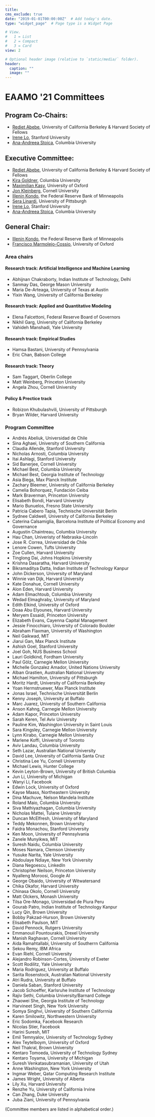 ```yaml
---
title: 
cms_exclude: true
date: "2019-01-01T00:00:00Z"  # Add today's date.
type: "widget_page"  # Page type is a Widget Page

# View.
#   1 = List
#   2 = Compact
#   3 = Card
view: 2

# Optional header image (relative to `static/media/` folder).
header:
  caption: ""
  image: ""
---
```

# EAAMO '21 Committees

## Program Co-Chairs:

- [Rediet Abebe](https://www.cs.cornell.edu/~red/), University of California Berkeley & Harvard Society of Fellows
- [Irene Lo](https://sites.google.com/view/irene-lo), Stanford University
- [Ana-Andreea Stoica](http://www.columbia.edu/~as5001/), Columbia University

## Executive Committee:
- [Rediet Abebe](https://www.cs.cornell.edu/~red/), University of California Berkeley & Harvard Society of Fellows
- [Kira Goldner](https://www.kiragoldner.com/), Columbia University
- [Maximilian Kasy](https://maxkasy.github.io/home/), University of Oxford
- [Jon Kleinberg](https://www.cs.cornell.edu/home/kleinber/), Cornell University
- [Illenin Kondo](https://www.illenin.com/), the Federal Reserve Bank of Minneapolis
- [Sera Linardi](http://www.linardi.gspia.pitt.edu/), University of Pittsburgh
- [Irene Lo](https://sites.google.com/view/irene-lo), Stanford University
- [Ana-Andreea Stoica](http://www.columbia.edu/~as5001/), Columbia University

## General Chair:
- [Illenin Kondo](https://www.illenin.com/), the Federal Reserve Bank of Minneapolis
- [Francisco Marmolejo-Cossio](https://www.fmarmolejo.com/), University of Oxford

### Area chairs 

#### Research track: Artificial Intelligence and Machine Learning
- Abhijnan Chakraborty, Indian Institute of Technology, Delhi
- Sanmay Das, George Mason University
- Maria De-Arteaga, University of Texas at Austin
- Yixin Wang, University of California Berkeley 

#### Research track: Applied and Quantitative Modeling
- Elena Falcettoni, Federal Reserve Board of Governors
- Nikhil Garg, University of California Berkeley 
- Vahideh Manshadi, Yale University

#### Research track: Empirical Studies
- Hamsa Bastani, University of Pennsylvania
- Eric Chan, Babson College

#### Research track: Theory
- Sam Taggart, Oberlin College
- Matt Weinberg, Princeton University
- Angela Zhou, Cornell University

#### Policy & Prectice track
- Robizon Khubulashvili, University of Pittsburgh
- Bryan Wilder, Harvard University

### Program Committee
- Andrés Abeliuk, Universidad de Chile
- Sina Aghaei, University of Southern California
- Claudia Allende, Stanford University
- Nicholas Arnosti, Columbia University
- Itai Ashlagi, Stanford University
- Sid Banerjee, Cornell University
- Michael Best, Columbia University 
- Michael Best, Georgia Institute of Technology
- Asia Biega, Max Planck Institute
- Zachary Bleemer, University of California Berkeley
- Camelia Bohorquez, Fundación Ceiba
- Mark Braverman, Princeton University
- Elisabeth Bondi, Harvard University 
- Mario Bunuelos, Fresno State University
- Patricia Cabero Tapia, Technische Universität Berlin
- Sydnee Caldwell, University of California Berkeley
- Caterina Calsamiglia, Barcelona Institute of Political Economy and Governance
- Augustin Chaintreau, Columbia University
- Hau Chan, Univeristy of Nebraska-Lincoln
- Jose R. Correa, Universidad de Chile
- Lenore Cowen, Tufts University
- Zoe Cullen, Harvard University
- Tinglong Dai, Johns Hopkins University
- Krishna Dasaratha, Harvard University
- Bikramaditya Datta, Indian Institute of Technology Kanpur
- John Dickerson, University of Maryland
- Winnie van Dijk, Harvard University
- Kate Donahue, Cornell University
- Alon Eden, Harvard University
- Adam Elmachtoub, Columbia University
- Wedad Elmaghraby, University of Maryland
- Edith Elkind, University of Oxford
- Doaa Abu Elyounes, Harvard University 
- Meryem Essaidi, Princeton University
- Elizabeth Evans, Cayenna Capital Management
- Jessie Finocchiaro, University of Colorado Boulder
- Abraham Flaxman, University of Washington
- Neil Gaikwad, MIT
- Jiarui Gan, Max Planck Institute
- Ashish Goel, Stanford University
- Joel Goh, NUS Business School
- Lauri Goldkind, Fordham University
- Paul Gölz, Carnegie Mellon University
- Michelle Gonzalez Amador, United Nations University
- Alban Grastien, Australian National University
- Michael Hamilton, University of Pittsburgh
- Moritz Hardt, University of California Berkeley
- Yoan Hermstruewer, Max Planck Institute
- Jonas Israel, Technische Universität Berlin
- Kenny Joseph, University at Buffalo
- Marc Juarez, University of Southern California
- Anson Kahng, Carnegie Mellon University
- Adam Kapor, Princeton University
- Sarah Keren, Tel Aviv University
- Pauline Kim, Washington University in Saint Louis
- Sara Kingsley, Carnegie Mellon University
- Lynn Kirabo, Carnegie Mellon University
- Marlene Koffi, University of Toronto
- Aviv Landau, Columbia University
- Seth Lazar, Australian National University 
- David Lee, University of California Santa Cruz
- Christina Lee Yu, Cornell Univerrsity
- Michael Lewis, Hunter College
- Kevin Leyton-Brown, University of British Columbia
- Jun Li, University of Michigan
- Wanyi Li, Facebook
- Edwin Lock, University of Oxford
- Kayse Maass, Northeastern University
- Dina Machuve, Nelson Mandela Institute
- Roland Maio, Columbia University
- Siva Mathiyazhagan, Columbia University
- Nicholas Mattei, Tulane University
- Duncan McElfresh, University of Maryland
- Teddy Mekonnen, Brown University
- Faidra Monachou, Stanford University
- Ken Moon, University of Pennsylvania
- Zanele Munyikwa, MIT
- Suresh Naidu, Columbia University
- Moses Namara, Clemson University
- Yusuke Narita, Yale University 
- Abdoulaye Ndiaye, New York University
- Diana Negoescu, LinkedIn
- Christopher Neilson, Princeton University
- Nyalleng Moroosi, Google AI
- George Obaido, University of Witwatersand
- Chika Okafor, Harvard University
- Chinasa Okolo, Cornell University
- Matt Olckers, Monash University
- Tilsa Ore-Monago, Universidad de Piura Peru 
- Gourab Patro, Indian Institute of Technology Kanpur
- Lucy Qin, Brown University
- Bobby Pakzad-Hurson, Brown University
- Elisabeth Paulson, MIT
- David Pennock, Rutgers University
- Emmanouil Pountourakis, Drexel University
- Manish Raghavan, Cornell University
- Aida Ramahtallabi, University of Southerrn California
- Sekou Remy, IBM Africa
- Evan Riehl, Cornell University
- Alejandro Robinson-Cortes, University of Exeter
- Scott Rodilitz, Yale University
- Maria Rodriguez, University at Buffalo
- Sarita Rosenstock, Australian National University
- Atri Rudra, University at Buffalo
- Daniela Saban, Stanford University
- Jacob Schoeffer, Karlsruhe Institute of Technology
- Rajiv Sethi, Columbia University/Barnard College
- Zhaowei She, Georgia Institute of Technology
- Harvineet Singh, New York University
- Somya Singhvi, University of Southern Califorrnia
- Karen Smilowitz, Northwestern University
- Eric Sodomka, Facebook Research
- Nicolas Stier, Facebook
- Harini Suresh, MIT
- Emil Temnyalov, University of Technology Sydney
- Alex Teytelboym, University of Oxford
- Neil Thakral, Brown University
- Kentaro Tomoeda, University of Technology Sydney
- Kentaro Toyama, University of Michigan		
- Suresh Venkatasubramanian, University of Utah
- Anne Washington, New York University
- Ingmar Weber, Qatar Computing Research Institute
- James Wright, University of Alberta
- Lily Xu, Harvard University
- Renzhe Yu, University of California Irvine
- Can Zhang, Duke University
- Juba Ziani, University of Pennsylvania

(Committee members are listed in alphabetical order.)




